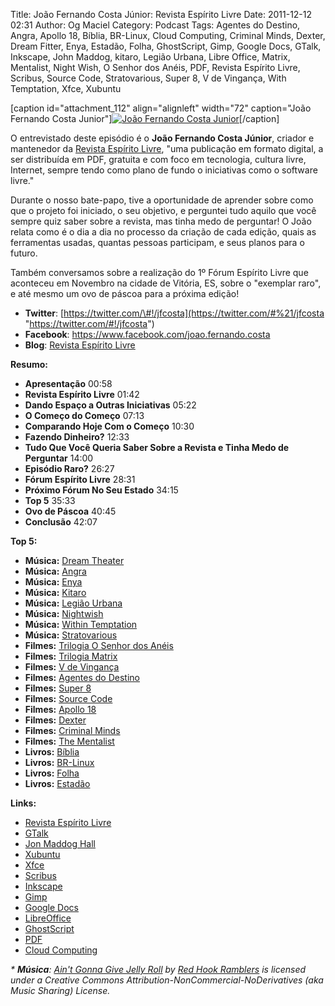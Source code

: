 Title: João Fernando Costa Júnior: Revista Espírito Livre
Date: 2011-12-12 02:31
Author: Og Maciel
Category: Podcast
Tags: Agentes do Destino, Angra, Apollo 18, Bíblia, BR-Linux, Cloud Computing, Criminal Minds, Dexter, Dream Fitter, Enya, Estadão, Folha, GhostScript, Gimp, Google Docs, GTalk, Inkscape, John Maddog, kitaro, Legião Urbana, Libre Office, Matrix, Mentalist, Night Wish, O Senhor dos Anéis, PDF, Revista Espírito Livre, Scribus, Source Code, Stratovarious, Super 8, V de Vingança, With Temptation, Xfce, Xubuntu


[caption id="attachment\_112" align="alignleft" width="72" caption="João
Fernando Costa Junior"][![João Fernando Costa
Junior](http://www.castalio.info/wp-content/uploads/2011/12/joao_reasonably_small.jpg "João Fernando Costa Junior")](http://www.castalio.info/wp-content/uploads/2011/12/joao_reasonably_small.jpg)[/caption]

O entrevistado deste episódio é o **João Fernando Costa Júnior**,
criador e mantenedor da [Revista Espírito
Livre](http://www.revista.espiritolivre.org/ "http://www.revista.espiritolivre.org/"),
"uma publicação em formato digital, a ser distribuída em PDF, gratuita e
com foco em tecnologia, cultura livre, Internet, sempre tendo como plano
de fundo o iniciativas como o software livre."

Durante o nosso bate-papo, tive a oportunidade de aprender sobre como
que o projeto foi iniciado, o seu objetivo, e perguntei tudo aquilo que
você sempre quiz saber sobre a revista, mas tinha medo de perguntar! O
João relata como é o dia a dia no processo da criação de cada edição,
quais as ferramentas usadas, quantas pessoas participam, e seus planos
para o futuro.

Também conversamos sobre a realização do 1º Fórum Espírito Livre que
aconteceu em Novembro na cidade de Vitória, ES, sobre o "exemplar raro",
e até mesmo um ovo de páscoa para a próxima edição!

-   **Twitter**:
    [https://twitter.com/\#!/jfcosta](https://twitter.com/#%21/jfcosta "https://twitter.com/#!/jfcosta")
-   **Facebook**: <https://www.facebook.com/joao.fernando.costa>
-   **Blog**: [Revista Espírito
    Livre](http://www.revista.espiritolivre.org/ "http://www.revista.espiritolivre.org/")

**Resumo:**

-   **Apresentação** 00:58
-   **Revista Espírito Livre** 01:42
-   **Dando Espaço a Outras Iniciativas** 05:22
-   **O Começo do Começo** 07:13
-   **Comparando Hoje Com o Começo** 10:30
-   **Fazendo Dinheiro?** 12:33
-   **Tudo Que Você Queria Saber Sobre a Revista e Tinha Medo de
    Perguntar** 14:00
-   **Episódio Raro?** 26:27
-   **Fórum Espírito Livre** 28:31
-   **Próximo Fórum No Seu Estado** 34:15
-   **Top 5** 35:33
-   **Ovo de Páscoa** 40:45
-   **Conclusão** 42:07

**Top 5:**

-   **Música:** [Dream
    Theater](http://www.last.fm/search?q=Dream+Theater)
-   **Música:** [Angra](http://www.last.fm/search?q=Angra)
-   **Música:** [Enya](http://www.last.fm/search?q=Enya)
-   **Música:** [Kitaro](http://www.last.fm/search?q=kitaro)
-   **Música:** [Legião
    Urbana](http://www.last.fm/search?q=Legi%C3%A3o+Urbana)
-   **Música:** [Nightwish](http://www.last.fm/search?q=Nightwish)
-   **Música:** [Within
    Temptation](http://www.last.fm/search?q=Within+Temptation)
-   **Música:**
    [Stratovarious](http://www.last.fm/search?q=Stratovarious)
-   **Filmes:** [Trilogia O Senhor dos
    Anéis](http://www.imdb.com/find?s=all&q=Trilogia+O+Senhor+dos+An%C3%A9is)
-   **Filmes:** [Trilogia
    Matrix](http://www.imdb.com/find?s=all&q=Trilogia+Matrix)
-   **Filmes:** [V de
    Vingança](http://www.imdb.com/find?s=all&q=V+de+Vingan%C3%A7a)
-   **Filmes:** [Agentes do
    Destino](http://www.imdb.com/find?s=all&q=Agentes+do+Destino)
-   **Filmes:** [Super 8](http://www.imdb.com/find?s=all&q=Super+8)
-   **Filmes:** [Source
    Code](http://www.imdb.com/find?s=all&q=Source+Code)
-   **Filmes:** [Apollo 18](http://www.imdb.com/find?s=all&q=Apollo+18)
-   **Filmes:** [Dexter](http://www.imdb.com/find?s=all&q=Dexter)
-   **Filmes:** [Criminal
    Minds](http://www.imdb.com/find?s=all&q=Criminal+Minds)
-   **Filmes:** [The
    Mentalist](http://www.imdb.com/find?s=all&q=The+Mentalist)
-   **Livros:**
    [Bíblia](http://www.amazon.com/s/ref=nb_sb_noss?url=search-alias%3Dstripbooks&field-keywords=B%C3%ADblia)
-   **Livros:**
    [BR-Linux](http://www.amazon.com/s/ref=nb_sb_noss?url=search-alias%3Dstripbooks&field-keywords=BR-Linux)
-   **Livros:**
    [Folha](http://www.amazon.com/s/ref=nb_sb_noss?url=search-alias%3Dstripbooks&field-keywords=Folha)
-   **Livros:**
    [Estadão](http://www.amazon.com/s/ref=nb_sb_noss?url=search-alias%3Dstripbooks&field-keywords=Estad%C3%A3o)

**Links:**

-   [Revista Espírito
    Livre](https://duckduckgo.com/?q=Revista+Esp%C3%ADrito+Livre)
-   [GTalk](https://duckduckgo.com/?q=GTalk)
-   [Jon Maddog Hall](https://duckduckgo.com/?q=Jon+Maddog+Hall)
-   [Xubuntu](https://duckduckgo.com/?q=Xubuntu)
-   [Xfce](https://duckduckgo.com/?q=Xfce)
-   [Scribus](https://duckduckgo.com/?q=Scribus)
-   [Inkscape](https://duckduckgo.com/?q=Inkscape)
-   [Gimp](https://duckduckgo.com/?q=Gimp)
-   [Google Docs](https://duckduckgo.com/?q=Google+Docs)
-   [LibreOffice](https://duckduckgo.com/?q=LibreOffice)
-   [GhostScript](https://duckduckgo.com/?q=GhostScript)
-   [PDF](https://duckduckgo.com/?q=PDF)
-   [Cloud Computing](https://duckduckgo.com/?q=Cloud+Computing)

*\* **Música**: [Ain't Gonna Give Jelly
Roll](http://freemusicarchive.org/music/Red_Hook_Ramblers/Live__WFMU_on_Antique_Phonograph_Music_Program_with_MAC_Feb_8_2011/Red_Hook_Ramblers_-_12_-_Aint_Gonna_Give_Jelly_Roll "http://freemusicarchive.org/music/Red_Hook_Ramblers/Live__WFMU_on_Antique_Phonograph_Music_Program_with_MAC_Feb_8_2011/Red_Hook_Ramblers_-_12_-_Aint_Gonna_Give_Jelly_Roll")
by [Red Hook
Ramblers](http://freemusicarchive.org/music/Red_Hook_Ramblers/ "http://freemusicarchive.org/music/Red_Hook_Ramblers/")
is licensed under a Creative Commons
Attribution-NonCommercial-NoDerivatives (aka Music Sharing) License.*

